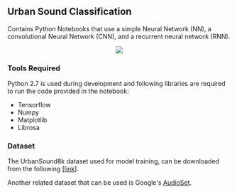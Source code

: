 ## Urban Sound Classification 

Contains Python Notebooks that use a simple Neural Network (NN), a convolutional Neural Network (CNN), and a recurrent
neural network (RNN).

<p align="center"><img src="https://github.com/aqibsaeed/Urban-Sound-Classification/blob/master/urban-sound-spectrogram.png"/></p>

### Tools Required

Python 2.7 is used during development and following libraries are required to run the code provided in the notebook:
* Tensorflow
* Numpy
* Matplotlib
* Librosa

### Dataset

The UrbanSound8k dataset used for model training, can be downloaded from the following [[link]](https://serv.cusp.nyu.edu/projects/urbansounddataset/urbansound8k.html).

Another related dataset that can be used is Google's [AudioSet](https://research.google.com/audioset/).
